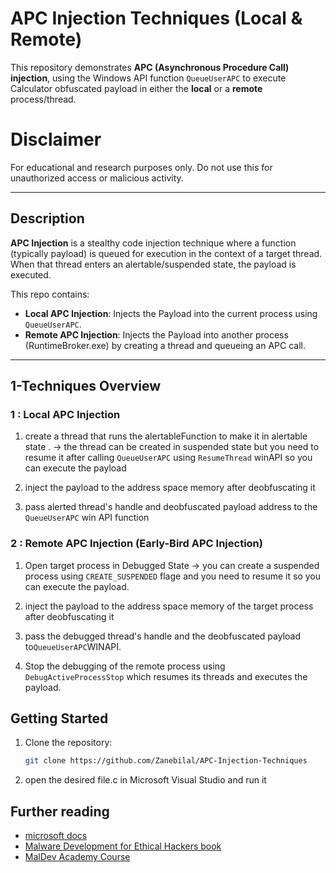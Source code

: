 # APC Injection Techniques (Local & Remote)

This repository demonstrates **APC (Asynchronous Procedure Call) injection**, using the Windows API function `QueueUserAPC` to execute Calculator obfuscated payload in either the **local** or a **remote** process/thread.

# Disclaimer 
For educational and research purposes only. Do not use this for unauthorized access or malicious activity.

---

## Description

**APC Injection** is a stealthy code injection technique where a function (typically payload) is queued for execution in the context of a target thread. When that thread enters an alertable/suspended state, the payload is executed.

This repo contains:
-  **Local APC Injection**: Injects the Payload into the current process using `QueueUserAPC`.
-  **Remote APC Injection**: Injects the Payload into another process (RuntimeBroker.exe) by creating a thread and queueing an APC call.

---

## 1-Techniques Overview

### 1 : Local APC Injection
1. create a thread that runs the alertableFunction to make it in alertable state .
  -> the thread can be created in suspended state but you need to resume it after calling `QueueUserAPC` using `ResumeThread` winAPI so you can execute the payload

2. inject the payload to the address space memory after deobfuscating it
3. pass alerted thread's handle and deobfuscated payload address to the `QueueUserAPC` win API function 

### 2 : Remote APC Injection (Early-Bird APC Injection)
1. Open target process in Debugged State 
  -> you can create a suspended process using `CREATE_SUSPENDED` flage and you need to resume it so you can execute the payload.

2. inject the payload to the address space memory of the target process after deobfuscating it 
3. pass the debugged thread's handle and the deobfuscated payload to`QueueUserAPC`WINAPI.
4. Stop the debugging of the remote process using `DebugActiveProcessStop` which resumes its threads and executes the payload.

## Getting Started
1. Clone the repository:

    ```bash
    git clone https://github.com/Zanebilal/APC-Injection-Techniques 
    ```
 2. open the desired file.c in Microsoft Visual Studio and run it   

 ## Further reading
  - [microsoft docs]([https://learn.microsoft.com/en-us/windows/win32/api/processthreadsapi/nf-processthreadsapi-getthreadcontext](https://learn.microsoft.com/en-us/windows/win32/api/processthreadsapi/nf-processthreadsapi-queueuserapc))
- [Malware Development for Ethical Hackers book](https://www.abebooks.co.uk/9781801810173/Malware-Development-Ethical-Hackers-Learn-1801810176/plp)
- [MalDev Academy Course](https://maldevacademy.com/)
